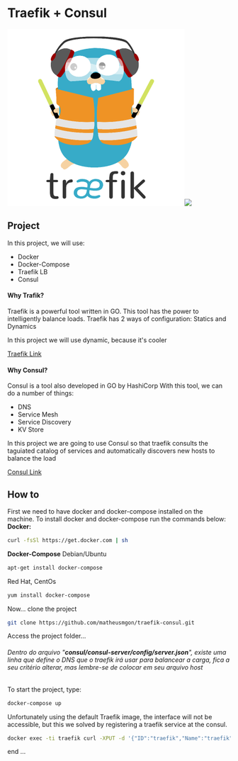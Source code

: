 
# Traefik + Consul

![](https://raw.githubusercontent.com/docker-library/docs/a6cc2c5f4bc6658168f2a0abbb0307acaefff80e/traefik/logo.png)![](https://www.datocms-assets.com/2885/1506458593-blog-consul-list.svg?fit=max&fm=jpg&w=1000)


## Project
In this project, we will use:
- Docker
- Docker-Compose
- Traefik LB
- Consul

#### Why Trafik?
Traefik is a powerful tool written in GO.
This tool has the power to intelligently balance loads.
Traefik has 2 ways of configuration:
Statics and Dynamics

In this project we will use dynamic, because it's cooler

[Traefik Link](https://traefik.io "Trafik Link")

#### Why Consul?
Consul is a tool also developed in GO by HashiCorp
With this tool, we can do a number of things:
- DNS
- Service Mesh
- Service Discovery
- KV Store


In this project we are going to use Consul so that traefik consults the taguiated catalog of services and automatically discovers new hosts to balance the load

[Consul Link](https://consul.io "Consul Link")

## How to

First we need to have docker and docker-compose installed on the machine.
To install docker and docker-compose run the commands below:
**Docker:**
```sh
curl -fsSl https://get.docker.com | sh
```
**Docker-Compose**
Debian/Ubuntu
```sh
apt-get install docker-compose
```
Red Hat, CentOs
```sh
yum install docker-compose
```
Now... clone the project
```sh
git clone https://github.com/matheusmgon/traefik-consul.git
```
Access the project folder...

###### Dentro do arquivo "**consul/consul-server/config/server.json**", existe uma linha que define o DNS que o traefik irá usar para balancear a carga, fica a seu critério alterar, mas lembre-se de colocar em seu arquivo host

To start the project, type:

```sh
docker-compose up
```

Unfortunately using the default Traefik image, the interface will not be accessible, but this we solved by registering a traefik service at the consul.
```sh
docker exec -ti traefik curl -XPUT -d '{"ID":"traefik","Name":"traefik","tags":["traefik.enable=true","traefik.http.routers.traefik.entrypoints=web","traefik.http.routers.traefik.rule=Host(`traefik.redelocal`)","traefik.http.routers.traefik.service=api@internal"],"port":80}}' http://consul-server:8500/v1/agent/service/register?replace-existing-checks=true
```

end ...
